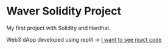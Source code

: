 # Waver Solidity Project

My first project with Solidity and Hardhat. 

Web3 dApp developed using replit -> [I want to see react code](https://replit.com/@fonstack/fonstack-wave-portal)